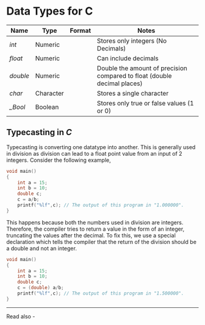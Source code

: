 # Data Types for C

| Name     | Type      | Format | Notes                                                                    |
| -------- | --------- | ------ | ------------------------------------------------------------------------ |
| *int*    | Numeric   |        | Stores only integers (No Decimals)                                       |
| *float*  | Numeric   |        | Can include decimals                                                     |
| *double* | Numeric   |        | Double the amount of precision compared to float (double decimal places) |
| *char*   | Character |        | Stores a single character                                                |
| *_Bool*  | Boolean   |        | Stores only true or false values (1 or 0)                                |

## Typecasting in *C*

Typecasting is converting one datatype into another. This is generally used in division as division can lead to a float point value from an input of 2 integers. Consider the following example,

```c
void main()
{	
	int a = 15;
	int b = 10;
	double c;
	c = a/b;
	printf("%lf",c); // The output of this program in "1.000000".
}
```

This happens because both the numbers used in division are integers. Therefore, the compiler tries to return a value in the form of an integer, truncating the values after the decimal. To fix this, we use a special declaration which tells the compiler that the return of the division should be a double and not an integer.

```c
void main()
{	
	int a = 15;
	int b = 10;
	double c;
	c = (double) a/b;
	printf("%lf",c); // The output of this program in "1.500000".
}
```







---
Read also - 